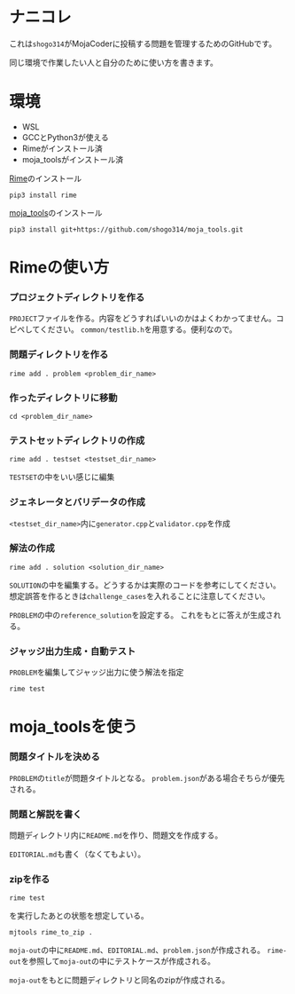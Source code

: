 # ナニコレ
これは`shogo314`がMojaCoderに投稿する問題を管理するためのGitHubです。

同じ環境で作業したい人と自分のために使い方を書きます。

# 環境
- WSL
- GCCとPython3が使える
- Rimeがインストール済
- moja_toolsがインストール済

[Rime](https://github.com/icpc-jag/rime)のインストール
```
pip3 install rime
```

[moja_tools](https://github.com/shogo314/moja_tools)のインストール
```
pip3 install git+https://github.com/shogo314/moja_tools.git
```

# Rimeの使い方

### プロジェクトディレクトリを作る
`PROJECT`ファイルを作る。内容をどうすればいいのかはよくわかってません。コピペしてください。
`common/testlib.h`を用意する。便利なので。

### 問題ディレクトリを作る
```
rime add . problem <problem_dir_name>
```

### 作ったディレクトリに移動
```
cd <problem_dir_name>
```

### テストセットディレクトリの作成
```
rime add . testset <testset_dir_name>
```
`TESTSET`の中をいい感じに編集

### ジェネレータとバリデータの作成
`<testset_dir_name>`内に`generator.cpp`と`validator.cpp`を作成

### 解法の作成
```
rime add . solution <solution_dir_name>
```

`SOLUTION`の中を編集する。どうするかは実際のコードを参考にしてください。
想定誤答を作るときは`challenge_cases`を入れることに注意してください。

`PROBLEM`の中の`reference_solution`を設定する。
これをもとに答えが生成される。

### ジャッジ出力生成・自動テスト
`PROBLEM`を編集してジャッジ出力に使う解法を指定

```
rime test
```

# moja_toolsを使う
### 問題タイトルを決める
`PROBLEM`の`title`が問題タイトルとなる。
`problem.json`がある場合そちらが優先される。

### 問題と解説を書く
問題ディレクトリ内に`README.md`を作り、問題文を作成する。

`EDITORIAL.md`も書く（なくてもよい）。

### zipを作る
```
rime test
```
を実行したあとの状態を想定している。

```
mjtools rime_to_zip .
```

`moja-out`の中に`README.md`、`EDITORIAL.md`、`problem.json`が作成される。
`rime-out`を参照して`moja-out`の中にテストケースが作成される。

`moja-out`をもとに問題ディレクトリと同名のzipが作成される。
